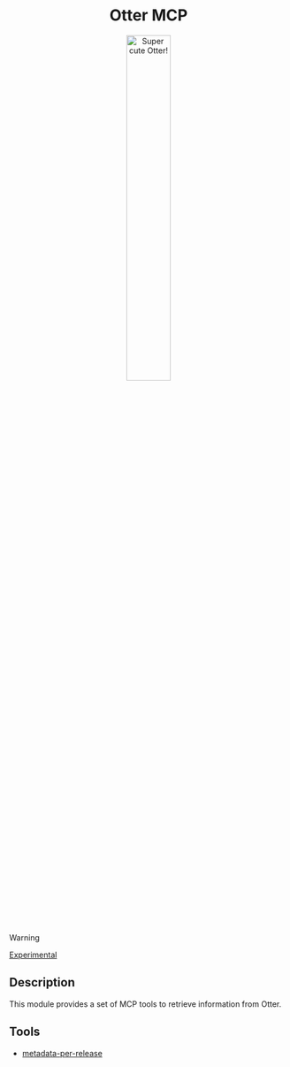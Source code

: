 <h1 align="center">Otter MCP</h1>
<p align="center">
  <img src="https://raw.githubusercontent.com/AmadeusITGroup/otter/main/assets/logo/otter.png" alt="Super cute Otter!" width="40%"/>
</p>

<br />
<br />

> [!WARNING]
> [Experimental](https://github.com/AmadeusITGroup/otter/blob/main/README.md#experimental)

## Description

This module provides a set of MCP tools to retrieve information from Otter.

## Tools

- [metadata-per-release](https://github.com/AmadeusITGroup/otter/blob/main/packages/@ama-mcp/otter/src/metadata-per-release/README.md)
